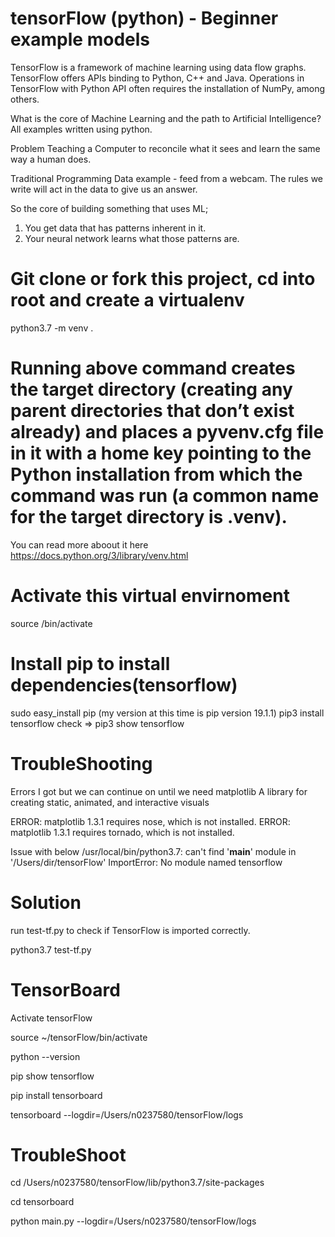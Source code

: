 # tensorFlow (python) - Beginner example models

TensorFlow is a framework of machine learning using data flow graphs. TensorFlow offers APIs binding to Python, C++ and Java. Operations in TensorFlow with Python API often requires the installation of NumPy, among others.

What is the core of Machine Learning and the path to Artificial Intelligence?
All examples written using python.

Problem
Teaching a Computer to reconcile what it sees and learn the same way a human does.

Traditional Programming
Data example - feed from a webcam.
The rules we write will act in the data to give us an answer.

So the core of building something that uses ML;
1. You get data that has patterns inherent in it.
2. Your neural network learns what those patterns are.

# Git clone or fork this project, cd into root and create a virtualenv

python3.7 -m venv .

# Running above command creates the target directory (creating any parent directories that don’t exist already) and places a pyvenv.cfg file in it with a home key pointing to the Python installation from which the command was run (a common name for the target directory is .venv).
You can read more aboout it here https://docs.python.org/3/library/venv.html

# Activate this virtual envirnoment

source /bin/activate

# Install pip to install dependencies(tensorflow)

sudo easy_install pip 
(my version at this time is pip version 19.1.1)
pip3 install tensorflow
check => pip3 show tensorflow

# TroubleShooting

Errors I got but we can continue on until we need matplotlib
A library for creating static, animated, and interactive visuals

ERROR: matplotlib 1.3.1 requires nose, which is not installed.
ERROR: matplotlib 1.3.1 requires tornado, which is not installed.

Issue with below
/usr/local/bin/python3.7: can't find '__main__' module in '/Users/dir/tensorFlow'
ImportError: No module named tensorflow

# Solution
run test-tf.py to check if TensorFlow is imported correctly.

python3.7 test-tf.py

# TensorBoard

Activate tensorFlow

source ~/tensorFlow/bin/activate

python --version

pip show tensorflow

pip install tensorboard

tensorboard --logdir=/Users/n0237580/tensorFlow/logs

# TroubleShoot
cd /Users/n0237580/tensorFlow/lib/python3.7/site-packages

cd tensorboard

python main.py --logdir=/Users/n0237580/tensorFlow/logs
